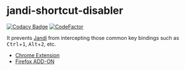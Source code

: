 # jandi-shortcut-disabler

[![Codacy Badge](https://api.codacy.com/project/badge/Grade/614af0c167fc4501bbff77978825b358)](https://app.codacy.com/gh/Attacktive/jandi-shortcut-disabler?utm_source=github.com&utm_medium=referral&utm_content=Attacktive/jandi-shortcut-disabler&utm_campaign=Badge_Grade_Settings)
[![CodeFactor](https://www.codefactor.io/repository/github/attacktive/jandi-shortcut-disabler/badge)](https://www.codefactor.io/repository/github/attacktive/jandi-shortcut-disabler)

It prevents [Jandi](https://www.jandi.com) from intercepting those common key bindings such as <kbd>Ctrl</kbd>+<kbd>1</kbd>, <kbd>Alt</kbd>+<kbd>2</kbd>, etc.

- [Chrome Extension](https://chromewebstore.google.com/detail/jandi-shortcut-disabler/ecbfmclbpfgjogeicfcigmplhnnlhfpg)
- [Firefox ADD-ON](https://addons.mozilla.org/en-US/firefox/addon/jandi-shortcut-disabler)

